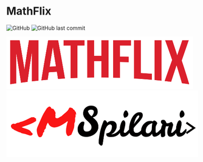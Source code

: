 # MathFlix

![GitHub](https://img.shields.io/github/license/MSpilari/MathFlix?style=plastic)
![GitHub last commit](https://img.shields.io/github/last-commit/MSpilari/MathFlix?style=plastic)

![LogoMathFlix](./src/assets/Logo.png)
![LogoMSpilari](./src/assets/LogoRB.svg)
